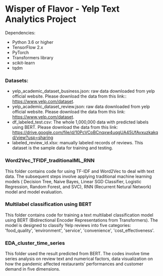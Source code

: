 # Wisper of Flavor - Yelp Text Analytics Project

Dependencies:

- Python 3.6 or higher
- TensorFlow 2.x
- PyTorch
- Transformers library
- scikit-learn
- tqdm


### Datasets:
- yelp_academic_dataset_business.json: raw data downloaded from yelp official website. Please download the data from this link:: https://www.yelp.com/dataset. 
- yelp_academic_dataset_review.json: raw data downloaded from yelp official website. Please download the data from this link: https://www.yelp.com/dataset.
- df_labeled_test.csv: The whole 1,000,000 data with predicted labels using BERT. Please download the data from this link: https://drive.google.com/file/d/10PcVCoBCnqxw4uqgUA45UfAvxuzkakqd/view?usp=sharing
- labeled_review_id.xlsx: manually labeled records of reviews. This dataset is the sample data for training and testing.

### Word2Vec_TFIDF_traditionalML_RNN
This folder contains code for using TF-IDF and Word2Vec to deal with text data. The subsequent steps involve applying traditional machine learning models ( Decision Tree, Naive Bayes, Linear SGD Classifier, Logistic Regression, Random Forest, and SVC), RNN (Recurrent Netural Network) model and model evaluation.

### Multilabel classification using BERT
This folder contains code for training a text multilabel classification model using BERT (Bidirectional Encoder Representations from Transformers). The model is designed to classify Yelp reviews into five categories: 'food_quality', 'environment', 'service', 'convenience', 'cost_effectiveness'.

### EDA_cluster_time_series
This folder used the result predicted from BERT. The codes involve time series analysis on review text and numerical factors, data visualization on how the pandemic affected restaurants’ performances and customer demand in five dimensions.



